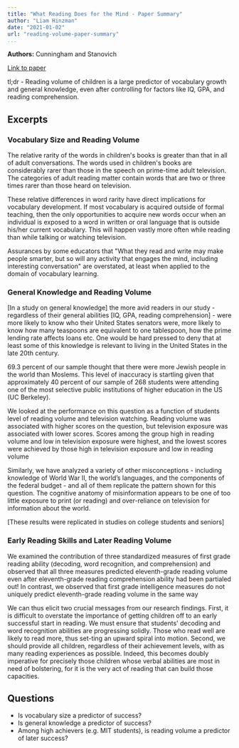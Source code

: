 ```yaml
---
title: "What Reading Does for the Mind - Paper Summary"
author: "Liam Hinzman"
date: "2021-01-02"
url: "reading-volume-paper-summary"
...
```


**Authors:** Cunningham and Stanovich

[Link to paper](https://web.archive.org/web/20190203015336/http://www.csun.edu/~krowlands/Content/Academic_Resources/Reading/Useful%20Articles/Cunningham-What%20Reading%20Does%20for%20the%20Mind.pdf)

tl;dr - Reading volume of children is a large predictor of vocabulary growth and general knowledge, even after controlling for factors like IQ, GPA, and reading comprehension.

## Excerpts
### Vocabulary Size and Reading Volume
The relative rarity of the words in children's books is greater than that in all of adult conversations. The words used in children's books are considerably rarer than those in the speech on prime-time adult television. The categories of adult reading matter contain words that are two or three times rarer than those heard on television.

These relative differences in word rarity have direct implications for vocabulary development. If most vocabulary is acquired outside of formal teaching, then the only opportunities to acquire new words occur when an individual is exposed to a word in written or oral language that is outside his/her current vocabulary. This will happen vastly more often while reading than while talking or watching television.

Assurances by some educators that "What they read and write may make people smarter, but so will any activity that engages the mind, including interesting conversation" are overstated, at least when applied to the domain of vocabulary learning.

### General Knowledge and Reading Volume
\[In a study on general knowledge] the more avid readers in our study - regardless of their general abilities \[IQ, GPA, reading comprehension] - were more likely to know who their United States senators were, more likely to know how many teaspoons are equivalent to one tablespoon,  how the prime lending rate affects loans etc. One would be hard pressed to deny that at least some of this knowledge is relevant to living in the United States in the late 20th century.

69.3 percent of our sample thought that there were more Jewish people in the world than Moslems. This level of inaccuracy is startling given that approximately 40 percent of our sample of 268 students were attending one of the most selective public institutions of higher education in the US (UC Berkeley).

We looked at the performance on this question as a function of students level of reading volume and television watching. Reading volume was associated with higher scores on the question, but television exposure was associated with lower scores. Scores among the group high in reading volume and low in television exposure were highest, and the lowest scores were achieved by those high in television exposure and low in reading volume

Similarly, we have analyzed a variety of other misconceptions - including knowledge of World War II, the world’s languages, and the components of the federal budget - and all of them replicate the pattern shown for this question. The cognitive anatomy of misinformation appears to be one of too little exposure to print (or reading) and over-reliance on television for information about the world.

\[These results were replicated in studies on college students and seniors]

### Early Reading Skills and Later Reading Volume
We examined the contribution of three standardized measures of first grade reading ability (decoding, word recognition, and comprehension) and observed that all three measures predicted eleventh-grade reading volume even after eleventh-grade reading comprehension ability had been partialed out! In contrast, we observed that first grade intelligence measures do not uniquely predict eleventh-grade reading volume in the same way

We can thus elicit two crucial messages from our research findings. First, it is difficult to overstate the importance of getting children off to an early successful start in reading. We must ensure that students' decoding and word recognition abilities are progressing solidly. Those who read well are likely to read more, thus set-ting an upward spiral into motion. Second, we should provide all children, regardless of their achievement levels, with as many reading experiences as possible. Indeed, this becomes doubly imperative for precisely those children whose verbal abilities are most in need of bolstering, for it is the very act of reading that can build those capacities.

## Questions
- Is vocabulary size a predictor of success?
- Is general knowledge a predictor of success?
- Among high achievers (e.g. MIT students), is reading volume a predictor of later success?
